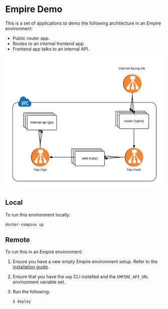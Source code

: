 # Empire Demo

This is a set of applications to demo the following architecture in an Empire environment:

* Public router app.
* Routes to an internal frontend app.
* Frontend app talks to an internal API.

![](./architecture.png)

## Local

To run this environment locally:

```
docker-compose up
```

## Remote

To run this in an Empire environment:

1. Ensure you have a new empty Empire environment setup. Refer to the [installation guide](http://empire.readthedocs.org/en/latest/installing/).
2. Ensure that you have the `emp` CLI installed and the `EMPIRE_API_URL` environment variable set.
3. Run the following:

   ```console
   $ deploy
   ```
